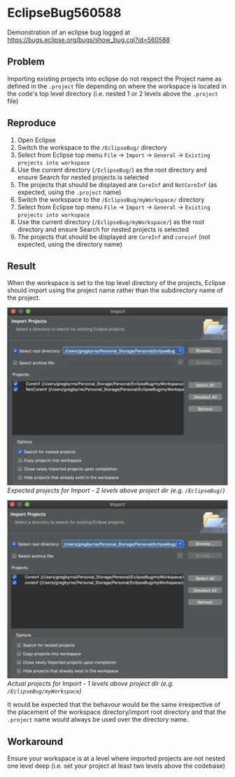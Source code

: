 # EclipseBug560588
Demonstration of an eclipse bug logged at https://bugs.eclipse.org/bugs/show_bug.cgi?id=560588

## Problem

Importing existing projects into eclipse do not respect the Project name as defined in the `.project` file depending on where the workspace is located in the code's top level directory (i.e. nested 1 or 2 levels above the `.project` file)

## Reproduce

1. Open Eclipse
2. Switch the workspace to the `/EclipseBug/` directory
3. Select from Eclipse top menu `File` -> `Import` -> `General` -> `Existing projects into workspace`
4. Use the current directory (`/EclipseBug/`) as the root directory and ensure Search for nested projects is selected
5. The projects that should be displayed are `CoreInf` and `NotCoreInf` (as expected, using the `.project` name)
6. Switch the workspace to the `/EclipseBug/myWorkspace/` directory
7. Select from Eclipse top menu `File` -> `Import` -> `General` -> `Existing projects into workspace`
8. Use the current directory (`/EclipseBug/myWorkspace/`) as the root directory and ensure Search for nested projects is selected
9. The projects that should be displayed are `CoreInf` and `coreinf` (not expected, using the directory name)

## Result

When the workspace is set to the top level directory of the projects, Eclipse should import using the project name rather than the subdirectory name of the project.

![Expected](https://github.com/byrne-greg/EclipseBug/blob/master/README_img/Expected.png)
*Expected projects for Import - 2 levels above project dir (e.g. `/EclipseBug/`)*

![Actual](https://github.com/byrne-greg/EclipseBug/blob/master/README_img/Actual.png)
*Actual projects for Import - 1 levels above project dir (e.g. `/EclipseBug/myWorkspace`)*

It would be expected that the behavour would be the same irrespective of the placement of the workspace directory/import root directory and that the `.project` name would always be used over the directory name.

## Workaround
Ensure your workspace is at a level where imported projects are not nested one level deep (i.e. set your project at least two levels above the codebase)
